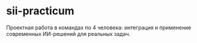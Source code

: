 # sii-practicum
Проектная работа в командах по 4 человека: интеграция и применение современных ИИ-решений для реальных задач.

